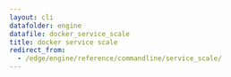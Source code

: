 ```yaml
---
layout: cli
datafolder: engine
datafile: docker_service_scale
title: docker service scale
redirect_from:
  - /edge/engine/reference/commandline/service_scale/
---
```

